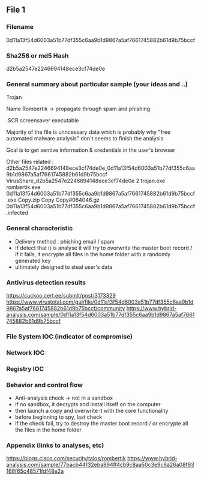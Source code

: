 ## File 1

### Filename 

0d11a13f54d6003a51b77df355c6aa9b1d9867a5af7661745882b61d9b75bccf

### Sha256 or md5 Hash

d2b5a2547e2246694148ece3cf74de0e

### General summary about particular sample (your ideas and ..)

Trojan

Name Rombertik -> propagate through spam and phishing

.SCR screensaver executable

Majority of the file is unncessary data which is probably why "free automated malware analysis" don't seems to finish the analysis

Goal is to get sentive information & credentials in the user's browser

Other files related : 
d2b5a2547e2246694148ece3cf74de0e_0d11a13f54d6003a51b77df355c6aa9b1d9867a5af7661745882b61d9b75bccf
VirusShare_d2b5a2547e2246694148ece3cf74de0e
2
trojan.exe
rombertik.exe
0d11a13f54d6003a51b77df355c6aa9b1d9867a5af7661745882b61d9b75bccf.exe
Copy.zip
Copy
Copy#064046.gz
0d11a13f54d6003a51b77df355c6aa9b1d9867a5af7661745882b61d9b75bccf.infected


### General characteristic
* Delivery method : phishing email / spam
* If detect that it is analyse it will try to overwrite the master boot record / if it fails, it encrypte all files in the home folder with a randomly generated key
* ultimately designed to steal user's data

### Antivirus detection results 

https://cuckoo.cert.ee/submit/post/3173329
https://www.virustotal.com/gui/file/0d11a13f54d6003a51b77df355c6aa9b1d9867a5af7661745882b61d9b75bccf/community
https://www.hybrid-analysis.com/sample/0d11a13f54d6003a51b77df355c6aa9b1d9867a5af7661745882b61d9b75bccf

### File System IOC (indicator of compromise)

### Network IOC

### Registry IOC

### Behavior and control flow
* Anti-analysis check -> not in a sandbox
* if no sandbox, it decrypts and install itself on the computer
* then launch a copy and overwrite it with the core functionality
* before beginning to spy, last check
* if the check fail, try to destroy the master boot record / or encrypte all the files in the home folder

### Appendix (links to analyses, etc)

https://blogs.cisco.com/security/talos/rombertik
https://www.hybrid-analysis.com/sample/77bacb44132eba894ff4cb9c8aa50c3e9c6a26a08f93168f65c48571fdf48e2a